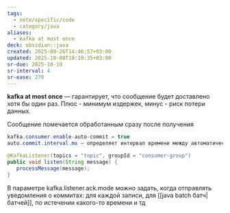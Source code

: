 ```yaml
---
tags:
  - note/specific/code
  - category/java
aliases:
  - kafka at most once
deck: obsidian::java
created: 2025-09-26T14:46:57+03:00
updated: 2025-10-08T19:19:35+03:00
sr-due: 2025-10-10
sr-interval: 4
sr-ease: 270
---
```


**kafka at most once**
—
гарантирует, что сообщение будет доставлено хотя бы один раз. Плюс - минимум издержек, минус - риск потери данных.

Сообщение помечается обработанным сразу после получения
```java
kafka.consumer.enable-auto-commit = true
auto.commit.interval.ms — определяет интервал времени между автоматическими коммитами offset

@KafkaListener(topics = "topic", groupId = "consumer-group")
public void listen(String message) { 
   processMessage(message); 
}
```
В параметре kafka.listener.ack.mode можно задать, когда отправлять уведомления о коммитах: для каждой записи, для [[java batch батч|батчей]], по истечении какого-то времени и тд
